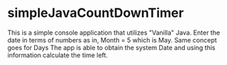 # simpleJavaCountDownTimer

This is a simple console application that utilizes "Vanilla" Java. Enter the date in terms of numbers as in, Month = 5 which is May. Same concept goes for Days
The app is able to obtain the system Date and using this information calculate the time left.
